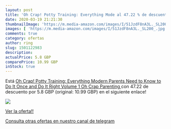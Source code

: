 ```yaml
---
layout: post
title: 'Oh Crap! Potty Training: Everything Mode al 47.22 % de descuento'
date: 2020-03-19 21:21:30
thumbnailImage: 'https://m.media-amazon.com/images/I/51JzdF8nA3L._SL200_.jpg'
images: [ 'https://m.media-amazon.com/images/I/51JzdF8nA3L._SL200_.jpg' ]
comments: true
category: ofertas
author: ring
slug: 1501122983
description:
actualPrice: 5.8 GBP
comparePrice: 10.99 GBP
inStock: true
---
```


Está [Oh Crap! Potty Training: Everything Modern Parents Need to Know  to Do It Once and Do It Right  Volume 1   Oh Crap Parenting ](https://www.amazon.com/dp/1501122983/?tag=redken08-20) con 47.22 de descuento por 5.8 GBP (original: 10.99 GBP) en el siguiente enlace!

[![](https://m.media-amazon.com/images/I/51JzdF8nA3L._SL200_.jpg)](https://www.amazon.com/dp/1501122983/?tag=redken08-20)

[Ver la oferta!!](https://www.amazon.com/dp/1501122983/?tag=redken08-20)

[Consulta otras ofertas en nuestro canal de telegram](https://t.me/s/ofertas25)
